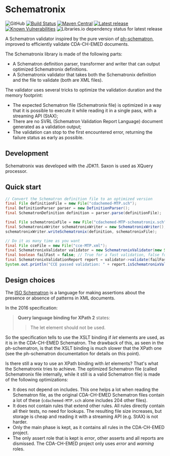 # Schematronix

![GitHub](https://img.shields.io/github/license/qligier/Schematronix)
[![Build Status](https://travis-ci.org/qligier/Schematronix.png?branch=master)](https://travis-ci.org/qligier/Schematronix)
[![Maven Central](https://maven-badges.herokuapp.com/maven-central/ch.qligier/Schematronix/badge.svg?style=flat)](https://maven-badges.herokuapp.com/maven-central/ch.qligier/Schematronix)
[![Latest release](https://img.shields.io/github/release/qligier/Schematronix.svg)](https://github.com/qligier/Schematronix/releases/latest)
[![Known Vulnerabilities](https://snyk.io/test/github/qligier/Schematronix/badge.svg?targetFile=pom.xml)](https://snyk.io/test/github/qligier/Schematronix?targetFile=pom.xml)
![Libraries.io dependency status for latest release](https://img.shields.io/librariesio/release/github/qligier/Schematronix)

A Schematron validator inspired by the pure version of [ph-schematron](https://github.com/phax/ph-schematron), improved to efficiently
 validate CDA-CH-EMED documents.

The Schematronix library is made of the following parts:

- A Schematron definition parser, transformer and writer that can output optimized Schematronix definitions.
- A Schematronix validator that takes both the Schematronix definition and the file to validate (both are XML files).

The validator uses several tricks to optimize the validation duration and the memory footprint:

- The expected Schematron file (Schematronix file) is optimized in a way that it is possible to execute it while reading it in a single
pass, with a streaming API (StAX);
- There are no SVRL (Schematron Validation Report Language) document generated as a validation output;
- The validation can stop to the first encountered error, returning the failure status as early as possible.

## Development

Schematronix was developed with the JDK11. Saxon is used as XQuery processor. 

## Quick start

```java
// Convert the Schematron definition file to an optimized version
final File definitionFile = new File("cdachemed-MTP.sch");
final DefinitionParser parser = new DefinitionParser();
final SchematronDefinition definition = parser.parse(definitionFile);

final File schematronixFile = new File("cdachemed-MTP-schematronix.sch");
final SchematronixWriter schematronixWriter = new SchematronixWriter();
schematronixWriter.writeSchematronix(definition, schematronixFile);

// Do it as many time as you want
final File cceFile = new File("cce-MTP.xml");
final SchematronixValidator validator = new SchematronixValidator(new StreamSource(cceFile), schematronixFile);
final boolean failFast = false; // True for a fast validation, false for a complete validation
final SchematronixValidationReport report = validator->validate(failFast);
System.out.println("CCE passed validation: " + report.isSchematronixValid());
```

## Design choices

The [ISO Schematron](http://schematron.com/) is a language for making assertions about the presence or absence of patterns in XML documents.

In the 2016 specification:

> **Query language binding for XPath 2** states:
> > The let element should not be used.

So the specification tells to use the XSLT binding if _let_ elements are used, as it is in the CDA-CH-EMED Schematron.
The drawback of this, as seen in the ph-schematron, is that the XSLT binding is much slower that the XPath one (see the ph-schematron
 documentation for details on this point).
 
Is there still a way to use an XPath binding with _let_ elements?
That's what the Schematronix tries to achieve. The optimized Schematron file (called Schematronix file internally, while it still is a
 valid Schematron file) is made of the following
 optimizations:

- It does not depend on includes. This one helps a lot when reading the Schematron file, as the original CDA-CH-EMED Schematron files
 contain a lot of these (`cdachemed-MTP.sch` alone includes 204 other files).
- It does not contain rules that extend other rules. All rules directly contain all their tests, no need for lookups. The resulting file
 size increases, but storage is cheap and reading it with a streaming API (e.g. StAX) is not harder.
- Only the main phase is kept, as it contains all rules in the CDA-CH-EMED project.
- The only assert role that is kept is _error_, other asserts and all reports are dismissed. The CDA-CH-EMED project only uses _error_ and
 _warning_ roles.
